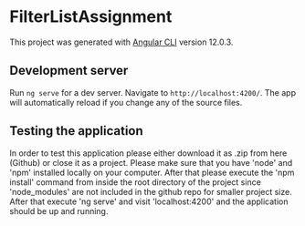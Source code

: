 # FilterListAssignment

This project was generated with [Angular CLI](https://github.com/angular/angular-cli) version 12.0.3.

## Development server

Run `ng serve` for a dev server. Navigate to `http://localhost:4200/`. The app will automatically reload if you change any of the source files.

## Testing the application

In order to test this application please either download it as .zip from here (Github) or close it as a project.
Please make sure that you have 'node' and 'npm' installed locally on your computer.
After that please execute the 'npm install' command from inside the root directory of the project since 'node_modules' are not included in the github repo for smaller project size.
After that execute 'ng serve' and visit 'localhost:4200' and the application should be up and running.

